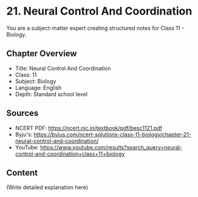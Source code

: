 # 21. Neural Control And Coordination

You are a subject-matter expert creating structured notes for Class 11 - Biology.

## Chapter Overview
- Title: Neural Control And Coordination
- Class: 11
- Subject: Biology
- Language: English
- Depth: Standard school level

## Sources
- NCERT PDF: https://ncert.nic.in/textbook/pdf/besc1121.pdf
- Byju's: https://byjus.com/ncert-solutions-class-11-biology/chapter-21-neural-control-and-coordination/
- YouTube: https://www.youtube.com/results?search_query=neural-control-and-coordination+class+11+biology

## Content
(Write detailed explanation here)
